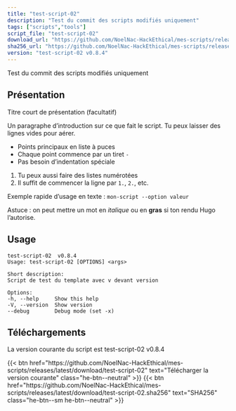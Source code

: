 ```yaml
---
title: "test-script-02"
description: "Test du commit des scripts modifiés uniquement"
tags: ["scripts","tools"]
script_file: "test-script-02"
download_url: "https://github.com/NoelNac-HackEthical/mes-scripts/releases/download/r-2025-10-07-1903/test-script-02"
sha256_url: "https://github.com/NoelNac-HackEthical/mes-scripts/releases/download/r-2025-10-07-1903/test-script-02.sha256"
version: "test-script-02 v0.8.4"
---
```


Test du commit des scripts modifiés uniquement

## Présentation

Titre court de présentation (facultatif)

Un paragraphe d’introduction sur ce que fait le script.
Tu peux laisser des lignes vides pour aérer.

- Points principaux en liste à puces
- Chaque point commence par un tiret `-`
- Pas besoin d’indentation spéciale

1. Tu peux aussi faire des listes numérotées
2. Il suffit de commencer la ligne par `1.`, `2.`, etc.

Exemple rapide d’usage en texte :
`mon-script --option valeur`

Astuce : on peut mettre un mot en *italique* ou en **gras** si ton rendu Hugo l’autorise.

## Usage

```
test-script-02  v0.8.4
Usage: test-script-02 [OPTIONS] <args>

Short description:
Script de test du template avec v devant version

Options:
-h, --help     Show this help
-V, --version  Show version
--debug        Debug mode (set -x)
```

## Téléchargements

La version courante du script est test-script-02 v0.8.4

<div class="dl-row">
  {{< btn href="https://github.com/NoelNac-HackEthical/mes-scripts/releases/latest/download/test-script-02" text="Télécharger la version courante" class="he-btn--neutral" >}}
  {{< btn href="https://github.com/NoelNac-HackEthical/mes-scripts/releases/latest/download/test-script-02.sha256" text="SHA256" class="he-btn--sm he-btn--neutral" >}}
</div>

